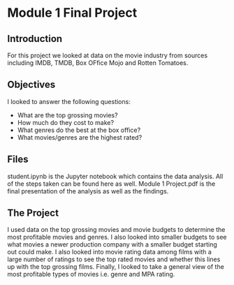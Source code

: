 # Module 1 Final Project

## Introduction

For this project we looked at data on the movie industry from sources including IMDB, TMDB, Box OFfice Mojo and Rotten Tomatoes.

## Objectives

I looked to answer the following questions:

* What are the top grossing movies?
* How much do they cost to make?
* What genres do the best at the box office?
* What movies/genres are the highest rated?

## Files

student.ipynb is the Jupyter notebook which contains the data analysis. All of the steps taken can be found here as well. 
Module 1 Project.pdf is the final presentation of the analysis as well as the findings.


## The Project

I used data on the top grossing movies and movie budgets to determine the most profitable movies and genres. I also looked into smaller budgets to see what movies a newer production company with a smaller budget starting out could make. I also looked into movie rating data among films with a large number of ratings to see the top rated movies and whether this lines up with the top grossing films. Finally, I looked to take a general view of the most profitable types of movies i.e. genre and MPA rating. 